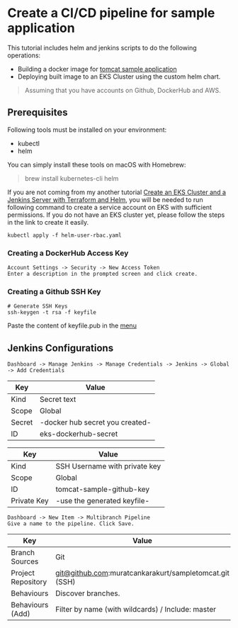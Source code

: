 # Create a CI/CD pipeline for sample application

This tutorial includes helm and jenkins scripts to do the following operations:
- Building a docker image for [tomcat sample application](https://tomcat.apache.org/tomcat-8.0-doc/appdev/sample/)
- Deploying built image to an EKS Cluster using the custom helm chart.

> Assuming that you have accounts on Github, DockerHub and AWS.

## Prerequisites

Following tools must be installed on your environment:
- kubectl
- helm

You can simply install these tools on macOS with Homebrew:
> brew install kubernetes-cli helm

If you are not coming from my another tutorial [Create an EKS Cluster and a Jenkins Server with Terraform and Helm](https://github.com/muratcankarakurt/terraform), you will be needed to run following command to create a service account on EKS with sufficient permissions. If you do not have an EKS cluster yet, please follow the steps in the link to create it easily.
```console
kubectl apply -f helm-user-rbac.yaml
```

### Creating a DockerHub Access Key
```
Account Settings -> Security -> New Access Token
Enter a description in the prompted screen and click create.
```
### Creating a Github SSH Key
```console
# Generate SSH Keys
ssh-keygen -t rsa -f keyfile
```
Paste the content of keyfile.pub in the [menu](https://github.com/settings/ssh/new)

## Jenkins Configurations
```
Dashboard -> Manage Jenkins -> Manage Credentials -> Jenkins -> Global -> Add Credentials
```

| Key    | Value                           | 
| -------| --------------------------------|
| Kind   | Secret text                     | 
| Scope  | Global                          | 
| Secret | -docker hub secret you created- | 
| ID     | eks-dockerhub-secret            | 

| Key         | Value                          | 
| ------------| -------------------------------|
| Kind        | SSH Username with private key  | 
| Scope       | Global                         | 
| ID          | tomcat-sample-github-key       | 
| Private Key | -use the generated keyfile-    | 


```
Dashboard -> New Item -> Multibranch Pipeline
Give a name to the pipeline. Click Save.
```
| Key                     | Value                                                  | 
| ------------            | -------------------------------                        |
| Branch Sources          | Git                                                    | 
| Project Repository      | git@github.com:muratcankarakurt/sampletomcat.git (SSH) | 
| Behaviours              | Discover branches.                                     | 
| Behaviours (Add)        | Filter by name (with wildcards) / Include: master      | 

